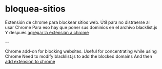 # bloquea-sitios
Extensión de chrome para blockear sitios web. Útil para no distraerse al usar Chrome
Para eso hay que poner sus dominios en el archivo blacklist.js
Y después [agregar la extensión a chrome](https://developer.chrome.com/docs/extensions/get-started/tutorial/hello-world?hl=es-419#load-unpacked)


--

Chrome add-on for blocking websites. Useful for concentrating while using Chrome
Need to modify blacklist.js to add the blocked domains
And then [add extension to chrome](https://developer.chrome.com/docs/extensions/get-started/tutorial/hello-world?hl=es-419#load-unpacked)
